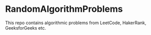 # RandomAlgorithmProblems

This repo contains algorithmic problems from LeetCode, HakerRank, GeeksforGeeks etc.
